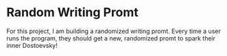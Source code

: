 # Random Writing Promt


For this project, I am building a randomized writing promt. Every time a user runs the program, they should get a new, randomized promt to spark their inner Dostoevsky!

